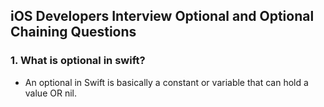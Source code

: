 ## iOS Developers Interview Optional and Optional Chaining Questions

### 1. What is optional in swift?
  - An optional in Swift is basically a constant or variable that can hold a value OR nil.
